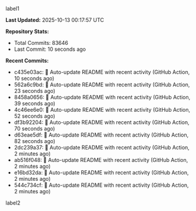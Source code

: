 
label1 
<!-- ACTIVITY_START -->
**Last Updated:** 2025-10-13 00:17:57 UTC

**Repository Stats:**
- Total Commits: 83646
- Last Commit: 10 seconds ago

**Recent Commits:**
- c435e03ac: 🤖 Auto-update README with recent activity (GitHub Action, 10 seconds ago)
- 562a6c9bd: 🤖 Auto-update README with recent activity (GitHub Action, 23 seconds ago)
- 8458a0656: 🤖 Auto-update README with recent activity (GitHub Action, 39 seconds ago)
- 4c46ee6e0: 🤖 Auto-update README with recent activity (GitHub Action, 52 seconds ago)
- df3b92204: 🤖 Auto-update README with recent activity (GitHub Action, 70 seconds ago)
- d63eae5df: 🤖 Auto-update README with recent activity (GitHub Action, 82 seconds ago)
- 2dc239a37: 🤖 Auto-update README with recent activity (GitHub Action, 2 minutes ago)
- ab516f048: 🤖 Auto-update README with recent activity (GitHub Action, 2 minutes ago)
- e16bd32da: 🤖 Auto-update README with recent activity (GitHub Action, 2 minutes ago)
- 544c734cf: 🤖 Auto-update README with recent activity (GitHub Action, 2 minutes ago)
<!-- ACTIVITY_END -->

label2
